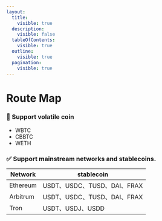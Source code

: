 ```yaml
---
layout:
  title:
    visible: true
  description:
    visible: false
  tableOfContents:
    visible: true
  outline:
    visible: true
  pagination:
    visible: true
---
```


# Route Map

### 🔨 Support v**olatile coin**

* WBTC
* CBBTC
* WETH

### ✅ Support mainstream networks and stablecoins.

| Network  | stablecoin              |
| -------- | ----------------------- |
| Ethereum | USDT、USDC、TUSD、DAI、FRAX |
| Arbitrum | USDT、USDC、TUSD、DAI、FRAX |
| Tron     | USDT、USDJ、USDD          |





